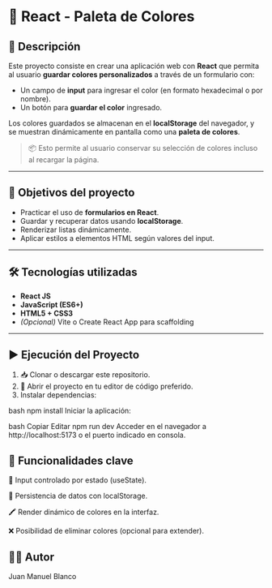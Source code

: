 # 🎨 React - Paleta de Colores

## 📌 Descripción

Este proyecto consiste en crear una aplicación web con **React** que permita al usuario **guardar colores personalizados** a través de un formulario con:

- Un campo de **input** para ingresar el color (en formato hexadecimal o por nombre).
- Un botón para **guardar el color** ingresado.

Los colores guardados se almacenan en el **localStorage** del navegador, y se muestran dinámicamente en pantalla como una **paleta de colores**.

> 📦 Esto permite al usuario conservar su selección de colores incluso al recargar la página.

---

## 🎯 Objetivos del proyecto

- Practicar el uso de **formularios en React**.
- Guardar y recuperar datos usando **localStorage**.
- Renderizar listas dinámicamente.
- Aplicar estilos a elementos HTML según valores del input.

---

## 🛠️ Tecnologías utilizadas

- **React JS**
- **JavaScript (ES6+)**
- **HTML5 + CSS3**
- *(Opcional)* Vite o Create React App para scaffolding

---

## ▶️ Ejecución del Proyecto

1. 📥 Clonar o descargar este repositorio.
2. 📁 Abrir el proyecto en tu editor de código preferido.
3. Instalar dependencias:

bash
npm install
Iniciar la aplicación:

bash
Copiar
Editar
npm run dev
Acceder en el navegador a http://localhost:5173 o el puerto indicado en consola.

## 🧠 Funcionalidades clave
📝 Input controlado por estado (useState).

💾 Persistencia de datos con localStorage.

🖍️ Render dinámico de colores en la interfaz.

❌ Posibilidad de eliminar colores (opcional para extender).

## 👨‍💻 Autor
Juan Manuel Blanco